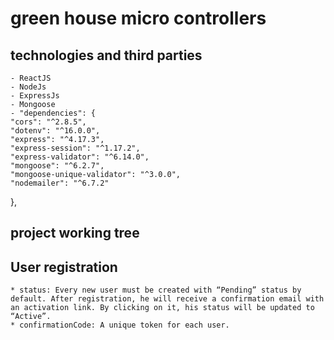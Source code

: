 # green house micro controllers

## technologies and third parties

    - ReactJS
    - NodeJs
    - ExpressJs
    - Mongoose
    - "dependencies": {
    "cors": "^2.8.5",
    "dotenv": "^16.0.0",
    "express": "^4.17.3",
    "express-session": "^1.17.2",
    "express-validator": "^6.14.0",
    "mongoose": "^6.2.7",
    "mongoose-unique-validator": "^3.0.0",
    "nodemailer": "^6.7.2"

},

## project working tree

## User registration

    * status: Every new user must be created with “Pending” status by default. After registration, he will receive a confirmation email with an activation link. By clicking on it, his status will be updated to “Active”.
    * confirmationCode: A unique token for each user.
